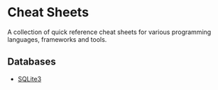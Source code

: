 # Cheat Sheets
A collection of quick reference cheat sheets for various programming languages, frameworks and tools.

## Databases
- [SQLite3](https://github.com/campo/cheatsheets/tree/master/sqlite3)

